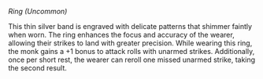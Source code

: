 _Ring (Uncommon)_

This thin silver band is engraved with delicate patterns that shimmer faintly when worn. The ring enhances the focus and accuracy of the wearer, allowing their strikes to land with greater precision. While wearing this ring, the monk gains a +1 bonus to attack rolls with unarmed strikes. Additionally, once per short rest, the wearer can reroll one missed unarmed strike, taking the second result.
